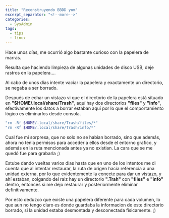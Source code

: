 ```yaml
---
title: "Reconstruyendo BBDD yum"
excerpt_separator: "<!--more-->"
categories:
  - SysAdmin
tags:
  - tips
  - linux
---
```

Hace unos días, me ocurrió algo bastante curioso con la papelera de marras.

Resulta que haciendo limpieza de algunas unidades de disco USB, deje rastros en la papelera....
<!--more-->

Al cabo de unos días intente vaciar la papelera y exactamente un directorio, se negaba a ser borrado.

Después de echar un vistazo vi que el directorio de la papelera está situado en **"$HOME/.local/share/Trash"**, aquí hay dos directorios **"files"** y **"info"**, efectivamente los datos a borrar estaban aquí por lo que el comportamiento lógico es eliminarlos desde consola.

```bash
"rm -Rf $HOME/.local/share/Trash/files/*"
"rm -Rf $HOME/.local/share/Trash/info/*"
```

Cual fue mi sorpresa, que no solo no se habian borrado, sino que además, ahora no tenia permisos para acceder a ellos desde el entorno grafico, y además en la ruta mencionada antes ya no existian. La cara que se me quedó fue para grabarla ;)

Estube dando vueltas varios dias hasta que en uno de los intentos me di cuenta que al intentar restaurar, la ruta de origen hacia referencia a una unidad externa, por lo que evidentemente la conecte para dar un vistazo, y ahí estaban, colgando del raiz hay un directorio **".Trah"** con **"files"** e **"info"** dentro, entonces si me dejo restaurar y posteriormente eliminar definitivamente.

Por esto deduzco que existe una papelera diferente para cada volumen, lo que aun no tengo claro es donde guardaba la informacion de este directorio borrado, si la unidad estaba desmontada y desconectada fisicamente. ;)